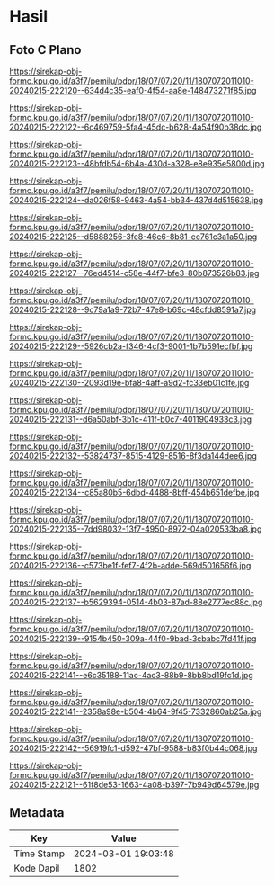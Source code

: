 # Hasil

## Foto C Plano

https://sirekap-obj-formc.kpu.go.id/a3f7/pemilu/pdpr/18/07/07/20/11/1807072011010-20240215-222120--634d4c35-eaf0-4f54-aa8e-148473271f85.jpg

https://sirekap-obj-formc.kpu.go.id/a3f7/pemilu/pdpr/18/07/07/20/11/1807072011010-20240215-222122--6c469759-5fa4-45dc-b628-4a54f90b38dc.jpg

https://sirekap-obj-formc.kpu.go.id/a3f7/pemilu/pdpr/18/07/07/20/11/1807072011010-20240215-222123--48bfdb54-6b4a-430d-a328-e8e935e5800d.jpg

https://sirekap-obj-formc.kpu.go.id/a3f7/pemilu/pdpr/18/07/07/20/11/1807072011010-20240215-222124--da026f58-9463-4a54-bb34-437d4d515638.jpg

https://sirekap-obj-formc.kpu.go.id/a3f7/pemilu/pdpr/18/07/07/20/11/1807072011010-20240215-222125--d5888256-3fe8-46e6-8b81-ee761c3a1a50.jpg

https://sirekap-obj-formc.kpu.go.id/a3f7/pemilu/pdpr/18/07/07/20/11/1807072011010-20240215-222127--76ed4514-c58e-44f7-bfe3-80b873526b83.jpg

https://sirekap-obj-formc.kpu.go.id/a3f7/pemilu/pdpr/18/07/07/20/11/1807072011010-20240215-222128--9c79a1a9-72b7-47e8-b69c-48cfdd8591a7.jpg

https://sirekap-obj-formc.kpu.go.id/a3f7/pemilu/pdpr/18/07/07/20/11/1807072011010-20240215-222129--5926cb2a-f346-4cf3-9001-1b7b591ecfbf.jpg

https://sirekap-obj-formc.kpu.go.id/a3f7/pemilu/pdpr/18/07/07/20/11/1807072011010-20240215-222130--2093d19e-bfa8-4aff-a9d2-fc33eb01c1fe.jpg

https://sirekap-obj-formc.kpu.go.id/a3f7/pemilu/pdpr/18/07/07/20/11/1807072011010-20240215-222131--d6a50abf-3b1c-411f-b0c7-4011904933c3.jpg

https://sirekap-obj-formc.kpu.go.id/a3f7/pemilu/pdpr/18/07/07/20/11/1807072011010-20240215-222132--53824737-8515-4129-8516-8f3da144dee6.jpg

https://sirekap-obj-formc.kpu.go.id/a3f7/pemilu/pdpr/18/07/07/20/11/1807072011010-20240215-222134--c85a80b5-6dbd-4488-8bff-454b651defbe.jpg

https://sirekap-obj-formc.kpu.go.id/a3f7/pemilu/pdpr/18/07/07/20/11/1807072011010-20240215-222135--7dd98032-13f7-4950-8972-04a020533ba8.jpg

https://sirekap-obj-formc.kpu.go.id/a3f7/pemilu/pdpr/18/07/07/20/11/1807072011010-20240215-222136--c573be1f-fef7-4f2b-adde-569d501656f6.jpg

https://sirekap-obj-formc.kpu.go.id/a3f7/pemilu/pdpr/18/07/07/20/11/1807072011010-20240215-222137--b5629394-0514-4b03-87ad-88e2777ec88c.jpg

https://sirekap-obj-formc.kpu.go.id/a3f7/pemilu/pdpr/18/07/07/20/11/1807072011010-20240215-222139--9154b450-309a-44f0-9bad-3cbabc7fd41f.jpg

https://sirekap-obj-formc.kpu.go.id/a3f7/pemilu/pdpr/18/07/07/20/11/1807072011010-20240215-222141--e6c35188-11ac-4ac3-88b9-8bb8bd19fc1d.jpg

https://sirekap-obj-formc.kpu.go.id/a3f7/pemilu/pdpr/18/07/07/20/11/1807072011010-20240215-222141--2358a98e-b504-4b64-9f45-7332860ab25a.jpg

https://sirekap-obj-formc.kpu.go.id/a3f7/pemilu/pdpr/18/07/07/20/11/1807072011010-20240215-222142--56919fc1-d592-47bf-9588-b83f0b44c068.jpg

https://sirekap-obj-formc.kpu.go.id/a3f7/pemilu/pdpr/18/07/07/20/11/1807072011010-20240215-222121--61f8de53-1663-4a08-b397-7b949d64579e.jpg


## Metadata

| Key        | Value               |
| ---------- | ------------------- |
| Time Stamp | 2024-03-01 19:03:48 |
| Kode Dapil | 1802                |



